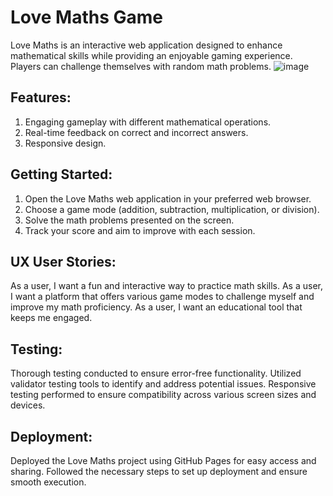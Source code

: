 # Love Maths Game

Love Maths is an interactive web application designed to enhance mathematical skills while providing an enjoyable gaming experience. Players can challenge themselves with random math problems.
![image](https://github.com/Stephanniee/Love-Maths/assets/140328398/78ab04ba-b190-48d4-9b7d-cc11dc4ffbb0)

## Features:

1. Engaging gameplay with different mathematical operations.
2. Real-time feedback on correct and incorrect answers.
3. Responsive design.

## Getting Started:

1. Open the Love Maths web application in your preferred web browser.
2. Choose a game mode (addition, subtraction, multiplication, or division).
3. Solve the math problems presented on the screen.
4. Track your score and aim to improve with each session.
   
## UX User Stories:
As a user, I want a fun and interactive way to practice math skills.
As a user, I want a platform that offers various game modes to challenge myself and improve my math proficiency.
As a user, I want an educational tool that keeps me engaged.

## Testing:

Thorough testing conducted to ensure error-free functionality.
Utilized validator testing tools to identify and address potential issues.
Responsive testing performed to ensure compatibility across various screen sizes and devices.

## Deployment:

Deployed the Love Maths project using GitHub Pages for easy access and sharing.
Followed the necessary steps to set up deployment and ensure smooth execution.
